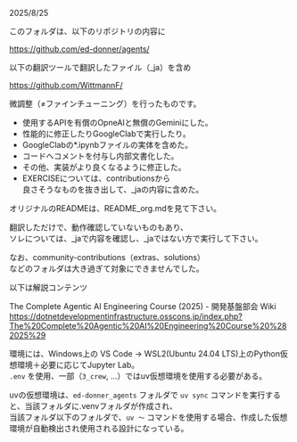 2025/8/25

このフォルダは、以下のリポジトリの内容に

https://github.com/ed-donner/agents/

以下の翻訳ツールで翻訳したファイル（_ja）を含め

https://github.com/WittmannF/

微調整（≠ファインチューニング）を行ったものです。

- 使用するAPIを有償のOpneAIと無償のGeminiにした。
- 性能的に修正したりGoogleClabで実行したり。
- GoogleClabの*.ipynbファイルの実体を含めた。
- コードへコメントを付与し内部文書化した。
- その他、実装がより良くなるように修正した。
- EXERCISEについては、contributionsから  
良さそうなものを抜き出して、_jaの内容に含めた。

オリジナルのREADMEは、README_org.mdを見て下さい。

翻訳しただけで、動作確認していないものもあり、  
ソレについては、_jaで内容を確認し、_jaではない方で実行して下さい。

なお、community-contributions（extras、solutions）  
などのフォルダは大き過ぎて対象にできませんでした。

以下は解説コンテンツ

The Complete Agentic AI Engineering Course (2025) - 開発基盤部会 Wiki
https://dotnetdevelopmentinfrastructure.osscons.jp/index.php?The%20Complete%20Agentic%20AI%20Engineering%20Course%20%282025%29

環境には、Windows上の VS Code → WSL2(Ubuntu 24.04 LTS)上のPython仮想環境＋必要に応じてJupyter Lab。  
`.env` を使用、一部（`3_crew`, ...）ではuv仮想環境を使用する必要がある。

uvの仮想環境は、`ed-donner_agents` フォルダで `uv sync` コマンドを実行すると、当該フォルダに.venvフォルダが作成され、  
当該フォルダ以下のフォルダで、`uv ～` コマンドを使用する場合、作成した仮想環境が自動検出され使用される設計になっている。